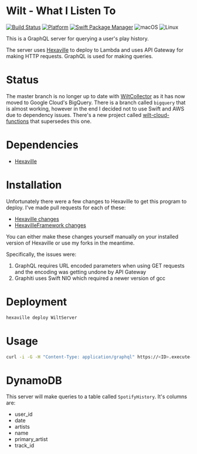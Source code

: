 # Wilt - What I Listen To

[![Build Status](https://travis-ci.org/oliveroneill/WiltServer.svg?branch=master)](https://travis-ci.org/oliveroneill/WiltServer)
[![Platform](https://img.shields.io/badge/Swift-4.1-orange.svg)](https://img.shields.io/badge/Swift-4.1-orange.svg)
[![Swift Package Manager](https://img.shields.io/badge/spm-compatible-brightgreen.svg?style=flat)](https://swift.org/package-manager)
![macOS](https://img.shields.io/badge/os-macOS-green.svg?style=flat)
![Linux](https://img.shields.io/badge/os-linux-green.svg?style=flat)

This is a GraphQL server for querying a user's play history.

The server uses [Hexaville](https://github.com/noppoMan/Hexaville) to deploy
to Lambda and uses API Gateway for making HTTP requests. GraphQL is used for
making queries.

# Status
The master branch is no longer up to date with
[WiltCollector](https://github.com/oliveroneill/WiltCollector)
as it has now moved to Google Cloud's BigQuery. There is a branch called
`bigquery` that is almost working, however in the end I decided not to use
Swift and AWS due to dependency issues. There's a new project called
[wilt-cloud-functions](https://github.com/oliveroneill/wilt-cloud-functions)
that supersedes this one.

# Dependencies
- [Hexaville](https://github.com/noppoMan/Hexaville)

# Installation
Unfortunately there were a few changes to Hexaville to get this program
to deploy. I've made pull requests for each of these:
- [Hexaville changes](https://github.com/noppoMan/Hexaville/pull/102)
- [HexavilleFramework changes](https://github.com/noppoMan/HexavilleFramework/pull/18)

You can either make these changes yourself manually on your installed version
of Hexaville or use my forks in the meantime.

Specifically, the issues were:
1. GraphQL requires URL encoded parameters when using GET requests and
the encoding was getting undone by API Gateway
2. Graphiti uses Swift NIO which required a newer version of gcc

# Deployment
```bash
hexaville deploy WiltServer
```

# Usage
```bash
curl -i -G -H "Content-Type: application/graphql" https://<ID>.execute-api.<REGION>.amazonaws.com/staging/ --data-urlencode 'query={ history(userId: "<USER-ID>") { userId date primaryArtist name artists trackId } }'
```

# DynamoDB
This server will make queries to a table called `SpotifyHistory`. It's
columns are:
- user_id
- date
- artists
- name
- primary_artist
- track_id
